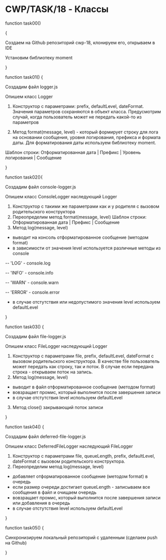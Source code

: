 # CWP/TASK/18 - Классы
function task00() 

{

Создаем на Github репозиторий cwp-18, клонируем его, открываем в IDE

Установим библиотеку moment

}

function task01() {

Создадим файл logger.js

Опишем класс Logger
1. Конструктор с параметрами: prefix, defaultLevel, dateFormat. Значения параметров сохраняются в объект класса. Предусмотрим случай, когда пользователь может не передать какой-то из параметров

2. Метод format(message, level) - который формирует строку для лога на основании сообщения, уровня логирования, префикса и формата даты. Для форматирования даты используем библиотеку moment.

Шаблон строки: Отформатированная дата | Префикс | Уровень логирования | Сообщение

}

function task02(){

Создадим файл console-logger.js

Опишем класс ConsoleLogger наследующий Logger
1. Конструктор с такими же параметрами как и у родителя с вызовом родительского конструктора
2. Переопределим метод format(message, level)
Шаблон строки: Отформатированная дата | Префикс | Сообщение
3. Метод log(message, level)
- выводит на консоль отформатированное сообщение (методом format)
- в зависимости от значения level используется различные методы из console

-- 'LOG' - console.log

-- 'INFO' - console.info

-- 'WARN' - console.warn

-- 'ERROR' - console.error

- в случае отстутствия или недопустимого значения level используем defaultLevel

}

function task03() {

Создадим файл file-logger.js

Опишем класс FileLogger наследующий Logger

1. Конструктор с параметрами file, prefix, defaultLevel, dateFormat с вызовом родительского конструктора. В качестве file пользователь может передать как строку, так и поток. В случае если передана строка - открываем поток на запись.
2. Метод log(message, level)
- выводит в файл отформатированное сообщение (методом format)
- вовзращает промис, который выполнится после завершения записи
- в случае отстутствия level используем defaultLevel
3. Метод close() закрывающий поток записи

}

function task04() {

Создадим файл deferred-file-logger.js

Опишем класс DeferredFileLogger наследующий FileLogger
1. Конструктор с параметрами file, queueLength, prefix, defaultLevel, dateFormat с вызовом родительского конструктора.
2. Переопределим метод log(message, level)
- добавляет отформатированное сообщение (методом format) в очередь
- если размер очереди достигает queueLength - записываем все сообщения в файл и очищаем очередь
- вовзращает промис, который выполнится после завершения записи или добавления в очередь
- в случае отстутствия level используем defaultLevel

}

function task05() {

Синхронизируем локальный репозиторий с удаленным (сделаем push на Github)

}